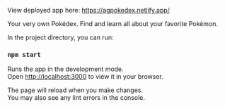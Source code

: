 View deployed app here: https://agpokedex.netlify.app/

Your very own Pokédex. Find and learn all about your favorite Pokémon.

In the project directory, you can run:

### `npm start`

Runs the app in the development mode.\
Open [http://localhost:3000](http://localhost:3000) to view it in your browser.

The page will reload when you make changes.\
You may also see any lint errors in the console.
